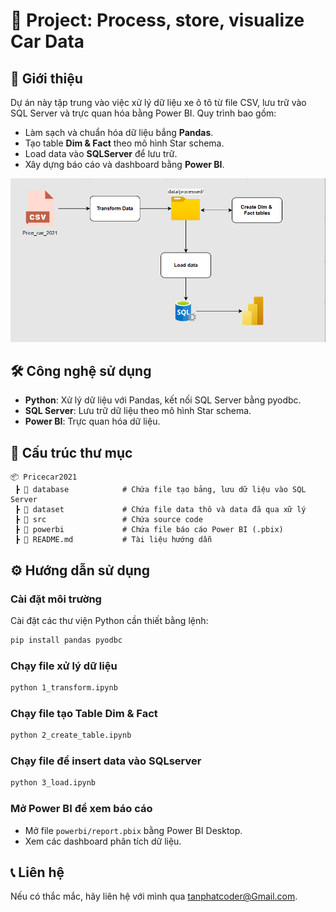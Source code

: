 # 🚗 Project: Process, store, visualize Car Data

## 📌 Giới thiệu
Dự án này tập trung vào việc xử lý dữ liệu xe ô tô từ file CSV, lưu trữ vào SQL Server và trực quan hóa bằng Power BI. Quy trình bao gồm:
- Làm sạch và chuẩn hóa dữ liệu bắng **Pandas**.
- Tạo table  **Dim & Fact** theo mô hình Star schema.
- Load data vào **SQLServer** để lưu trữ.
- Xây dựng báo cáo và dashboard bằng **Power BI**.

![Dashboard 1](powerbi/project.png)

## 🛠️ Công nghệ sử dụng
- **Python**: Xử lý dữ liệu với Pandas, kết nối SQL Server bằng pyodbc.
- **SQL Server**: Lưu trữ dữ liệu theo mô hình Star schema.
- **Power BI**: Trực quan hóa dữ liệu.

## 📂 Cấu trúc thư mục
```
📦 Pricecar2021
 ┣ 📂 database            # Chứa file tạo bảng, lưu dữ liệu vào SQL Server
 ┣ 📂 dataset             # Chứa file data thô và data đã qua xữ lý
 ┣ 📂 src                 # Chứa source code
 ┣ 📂 powerbi             # Chứa file báo cáo Power BI (.pbix)
 ┣ 📜 README.md           # Tài liệu hướng dẫn
```

## ⚙️ Hướng dẫn sử dụng
### Cài đặt môi trường
Cài đặt các thư viện Python cần thiết bằng lệnh:
```bash
pip install pandas pyodbc
```

### Chạy file xử lý dữ liệu
```bash
python 1_transform.ipynb
```

### Chạy file tạo Table **Dim & Fact**
```bash
python 2_create_table.ipynb
```

### Chạy file để insert data vào SQLserver 
```bash
python 3_load.ipynb
```

### Mở Power BI để xem báo cáo
- Mở file `powerbi/report.pbix` bằng Power BI Desktop.
- Xem các dashboard phân tích dữ liệu.


## 📞 Liên hệ
Nếu có thắc mắc, hãy liên hệ với mình qua [tanphatcoder@Gmail.com](mailto:tanphatcoder@Gmail.com).
